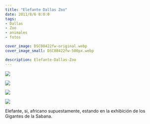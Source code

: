 ```yaml
---
title: "Elefante Dallas Zoo"
date: 2011/8/6 8:0:0
tags: 
- Dallas
- Zoo
- animales
- fotos

cover_image: DSC08422fw-original.webp
cover_image_small: DSC08422fw-500px.webp

description: Elefante-Dallas-Zoo
---
```



[![](DSC08422fw)](DSC08422fw-original.webp)

  

[![](DSC08428fw)](DSC08428fw-original.webp)

  

[![](DSC08439fw)](DSC08439fw-original.webp)

  

[![](DSC08654fw)](DSC08654fw-original.webp)

Elefante, si, africano supuestamente, estando en la exhibición de los Gigantes de la Sabana.
